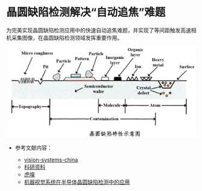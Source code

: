 # 晶圆缺陷检测解决“自动追焦”难题

  为完美实现晶圆缺陷检测应用中的快速自动追焦难题，并实现了等间距触发高速相机采集图像，在晶圆缺陷检测领域发挥重要作用。

![晶圆缺陷特征示意图](image/defect-attribute.png)

- 参考文献内容：

  - [vision-systems-china](read://https_www.vision-systems-china.com/?url=https%3A%2F%2Fwww.vision-systems-china.com%2Fdeitechnology.asp%3Fid%3D17723)
  - [科研资料](https://opticsjournal.net/Articles/OJ25a74400ed747457/FullText)
  - [虎嗅](https://m.huxiu.com/article/1501520.html)
  - [机器视觉系统在半导体晶圆缺陷检测中的应用](read://https_www.jadak.com.cn/?url=https%3A%2F%2Fwww.jadak.com.cn%2F%3Fcontent%2F325)

